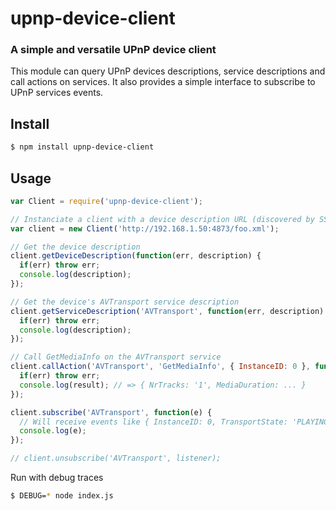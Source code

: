 upnp-device-client
==================
### A simple and versatile UPnP device client

This module can query UPnP devices descriptions, service descriptions and call actions on services. It also provides a simple interface to subscribe to UPnP services events.

Install
-------

```bash
$ npm install upnp-device-client
```

Usage
-----

```javascript
var Client = require('upnp-device-client');

// Instanciate a client with a device description URL (discovered by SSDP)
var client = new Client('http://192.168.1.50:4873/foo.xml');

// Get the device description
client.getDeviceDescription(function(err, description) {
  if(err) throw err;
  console.log(description);
});

// Get the device's AVTransport service description
client.getServiceDescription('AVTransport', function(err, description) {
  if(err) throw err;
  console.log(description);
});

// Call GetMediaInfo on the AVTransport service
client.callAction('AVTransport', 'GetMediaInfo', { InstanceID: 0 }, function(err, result) {
  if(err) throw err;
  console.log(result); // => { NrTracks: '1', MediaDuration: ... }
});

client.subscribe('AVTransport', function(e) {
  // Will receive events like { InstanceID: 0, TransportState: 'PLAYING' } when playing media
  console.log(e); 
});

// client.unsubscribe('AVTransport', listener);
```

Run with debug traces

```bash
$ DEBUG=* node index.js
```
